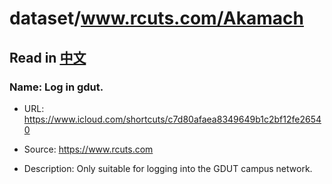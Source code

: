 # dataset/www.rcuts.com/Akamach

## Read in [中文](README_ZH.md)

### Name: Log in gdut.

- URL: https://www.icloud.com/shortcuts/c7d80afaea8349649b1c2bf12fe26540

- Source: https://www.rcuts.com

- Description: Only suitable for logging into the GDUT campus network.


